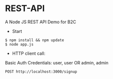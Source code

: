 # REST-API
A Node JS REST API Demo for B2C

- Start
```
$ npm install && npm update
$ node app.js
```

- HTTP client call:

Basic Auth Credentials: user, user OR admin, admin

```POST http://localhost:3000/signup```
